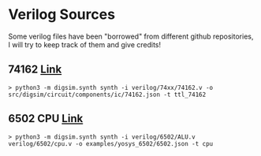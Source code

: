 # Verilog Sources

Some verilog files have been "borrowed" from different github repositories,
I will try to keep track of them and give credits!

## 74162 [Link](https://github.com/TimRudy/ice-chips-verilog)
```
> python3 -m digsim.synth synth -i verilog/74xx/74162.v -o src/digsim/circuit/components/ic/74162.json -t ttl_74162
```

## 6502 CPU [Link](https://github.com/Arlet/verilog-6502)
```
> python3 -m digsim.synth synth -i verilog/6502/ALU.v verilog/6502/cpu.v -o examples/yosys_6502/6502.json -t cpu
```
